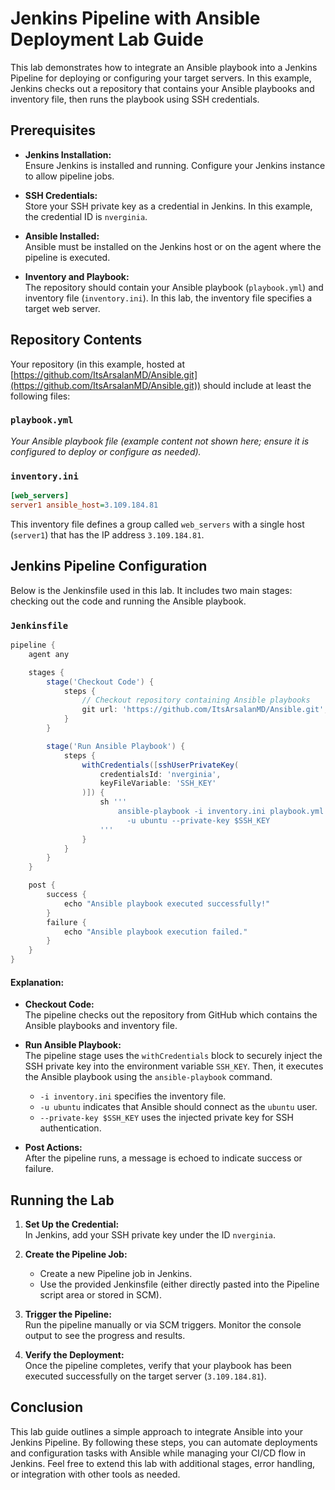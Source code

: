 # Jenkins Pipeline with Ansible Deployment Lab Guide

This lab demonstrates how to integrate an Ansible playbook into a Jenkins Pipeline for deploying or configuring your target servers. In this example, Jenkins checks out a repository that contains your Ansible playbooks and inventory file, then runs the playbook using SSH credentials.

## Prerequisites

- **Jenkins Installation:**  
  Ensure Jenkins is installed and running. Configure your Jenkins instance to allow pipeline jobs.

- **SSH Credentials:**  
  Store your SSH private key as a credential in Jenkins. In this example, the credential ID is `nverginia`.

- **Ansible Installed:**  
  Ansible must be installed on the Jenkins host or on the agent where the pipeline is executed.

- **Inventory and Playbook:**  
  The repository should contain your Ansible playbook (`playbook.yml`) and inventory file (`inventory.ini`). In this lab, the inventory file specifies a target web server.

## Repository Contents

Your repository (in this example, hosted at [https://github.com/ItsArsalanMD/Ansible.git](https://github.com/ItsArsalanMD/Ansible.git)) should include at least the following files:

### `playbook.yml`

*Your Ansible playbook file (example content not shown here; ensure it is configured to deploy or configure as needed).*

### `inventory.ini`

```ini
[web_servers]
server1 ansible_host=3.109.184.81
```

This inventory file defines a group called `web_servers` with a single host (`server1`) that has the IP address `3.109.184.81`.

## Jenkins Pipeline Configuration

Below is the Jenkinsfile used in this lab. It includes two main stages: checking out the code and running the Ansible playbook.

### `Jenkinsfile`

```groovy
pipeline {
    agent any

    stages {
        stage('Checkout Code') {
            steps {
                // Checkout repository containing Ansible playbooks
                git url: 'https://github.com/ItsArsalanMD/Ansible.git', branch: 'main'
            }
        }

        stage('Run Ansible Playbook') {
            steps {
                withCredentials([sshUserPrivateKey(
                    credentialsId: 'nverginia',
                    keyFileVariable: 'SSH_KEY'
                )]) {
                    sh '''
                        ansible-playbook -i inventory.ini playbook.yml \
                          -u ubuntu --private-key $SSH_KEY
                    '''
                }
            }
        }
    }

    post {
        success {
            echo "Ansible playbook executed successfully!"
        }
        failure {
            echo "Ansible playbook execution failed."
        }
    }
}
```

#### Explanation:

- **Checkout Code:**  
  The pipeline checks out the repository from GitHub which contains the Ansible playbooks and inventory file.

- **Run Ansible Playbook:**  
  The pipeline stage uses the `withCredentials` block to securely inject the SSH private key into the environment variable `SSH_KEY`. Then, it executes the Ansible playbook using the `ansible-playbook` command.  
  - `-i inventory.ini` specifies the inventory file.  
  - `-u ubuntu` indicates that Ansible should connect as the `ubuntu` user.  
  - `--private-key $SSH_KEY` uses the injected private key for SSH authentication.

- **Post Actions:**  
  After the pipeline runs, a message is echoed to indicate success or failure.

## Running the Lab

1. **Set Up the Credential:**  
   In Jenkins, add your SSH private key under the ID `nverginia`.

2. **Create the Pipeline Job:**  
   - Create a new Pipeline job in Jenkins.
   - Use the provided Jenkinsfile (either directly pasted into the Pipeline script area or stored in SCM).

3. **Trigger the Pipeline:**  
   Run the pipeline manually or via SCM triggers. Monitor the console output to see the progress and results.

4. **Verify the Deployment:**  
   Once the pipeline completes, verify that your playbook has been executed successfully on the target server (`3.109.184.81`).

## Conclusion

This lab guide outlines a simple approach to integrate Ansible into your Jenkins Pipeline. By following these steps, you can automate deployments and configuration tasks with Ansible while managing your CI/CD flow in Jenkins. Feel free to extend this lab with additional stages, error handling, or integration with other tools as needed.